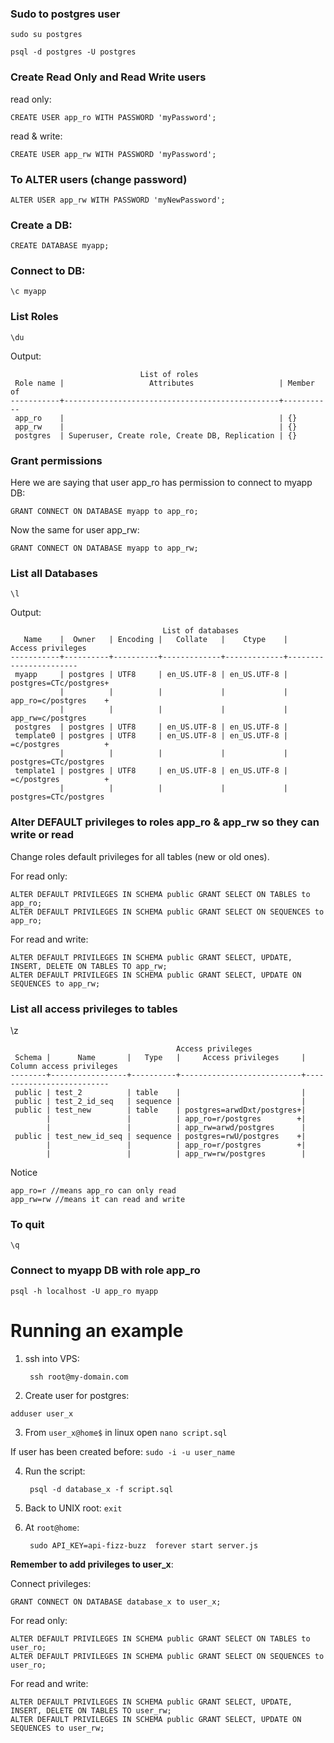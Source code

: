 ### Sudo to postgres user
`sudo su postgres`

`psql -d postgres -U postgres`

### Create Read Only and Read Write users

read only:

	CREATE USER app_ro WITH PASSWORD 'myPassword';

read & write:

	CREATE USER app_rw WITH PASSWORD 'myPassword';

### To ALTER users (change password)

	ALTER USER app_rw WITH PASSWORD 'myNewPassword';

### Create a DB:

	CREATE DATABASE myapp;

### Connect to DB:

	\c myapp

### List Roles 

	\du

Output:

	                             List of roles
	 Role name |                   Attributes                   | Member of
	-----------+------------------------------------------------+-----------
	 app_ro    |                                                | {}
	 app_rw    |                                                | {}
	 postgres  | Superuser, Create role, Create DB, Replication | {}


### Grant permissions

Here we are saying that user app_ro has permission to connect to myapp DB:

	GRANT CONNECT ON DATABASE myapp to app_ro;

Now the same for user app_rw:

	GRANT CONNECT ON DATABASE myapp to app_rw;

### List all Databases

	\l
Output:

	                                  List of databases
	   Name    |  Owner   | Encoding |   Collate   |    Ctype    |   Access privileges
	-----------+----------+----------+-------------+-------------+-----------------------
	 myapp     | postgres | UTF8     | en_US.UTF-8 | en_US.UTF-8 | postgres=CTc/postgres+
	           |          |          |             |             | app_ro=c/postgres    +
	           |          |          |             |             | app_rw=c/postgres
	 postgres  | postgres | UTF8     | en_US.UTF-8 | en_US.UTF-8 |
	 template0 | postgres | UTF8     | en_US.UTF-8 | en_US.UTF-8 | =c/postgres          +
	           |          |          |             |             | postgres=CTc/postgres
	 template1 | postgres | UTF8     | en_US.UTF-8 | en_US.UTF-8 | =c/postgres          +
	           |          |          |             |             | postgres=CTc/postgres

		   

### Alter DEFAULT privileges to roles app_ro & app_rw so they can write or read

Change roles default privileges for all tables (new or old ones).

For read only:

	ALTER DEFAULT PRIVILEGES IN SCHEMA public GRANT SELECT ON TABLES to app_ro;
	ALTER DEFAULT PRIVILEGES IN SCHEMA public GRANT SELECT ON SEQUENCES to app_ro;

For read and write:

	ALTER DEFAULT PRIVILEGES IN SCHEMA public GRANT SELECT, UPDATE, INSERT, DELETE ON TABLES TO app_rw;
	ALTER DEFAULT PRIVILEGES IN SCHEMA public GRANT SELECT, UPDATE ON SEQUENCES to app_rw;

### List all access privileges to tables

\z

	                                     Access privileges
	 Schema |      Name       |   Type   |     Access privileges     | Column access privileges
	--------+-----------------+----------+---------------------------+--------------------------
	 public | test_2          | table    |                           |
	 public | test_2_id_seq   | sequence |                           |
	 public | test_new        | table    | postgres=arwdDxt/postgres+|
	        |                 |          | app_ro=r/postgres        +|
	        |                 |          | app_rw=arwd/postgres      |
	 public | test_new_id_seq | sequence | postgres=rwU/postgres    +|
	        |                 |          | app_ro=r/postgres        +|
	        |                 |          | app_rw=rw/postgres        |

Notice
	
	app_ro=r //means app_ro can only read  
	app_rw=rw //means it can read and write	


### To quit

	\q

### Connect to myapp DB with role app_ro

	psql -h localhost -U app_ro myapp



# Running an example

1. ssh into VPS:
		
		ssh root@my-domain.com
		
2. Create user for postgres:

 `adduser user_x`
 
3. From `user_x@home$` in linux open `nano script.sql`

  If user has been created before:
   `sudo -i -u user_name`

4. Run the script: 

		psql -d database_x -f script.sql

5. Back to UNIX root:
  `exit`

6. At `root@home`:

		sudo API_KEY=api-fizz-buzz  forever start server.js

**Remember to add privileges to user_x**:

Connect privileges:
	
	GRANT CONNECT ON DATABASE database_x to user_x; 

For read only:

	ALTER DEFAULT PRIVILEGES IN SCHEMA public GRANT SELECT ON TABLES to user_ro;
	ALTER DEFAULT PRIVILEGES IN SCHEMA public GRANT SELECT ON SEQUENCES to user_ro;
	
For read and write:

	ALTER DEFAULT PRIVILEGES IN SCHEMA public GRANT SELECT, UPDATE, INSERT, DELETE ON TABLES TO user_rw;
	ALTER DEFAULT PRIVILEGES IN SCHEMA public GRANT SELECT, UPDATE ON SEQUENCES to user_rw;
